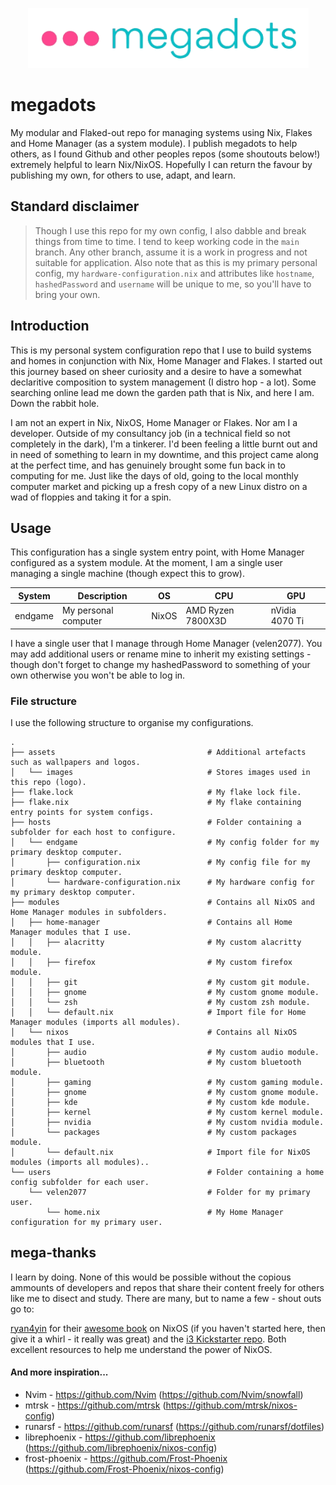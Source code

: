 <p align="center">
  <img src="assets/images/megadots.png" alt="megadots by velen2077"/>
</p>

# megadots

My modular and Flaked-out repo for managing systems using Nix, Flakes and Home Manager (as a system module). I publish megadots to help others, as I found Github and other peoples repos (some shoutouts below!) extremely helpful to learn Nix/NixOS. Hopefully I can return the favour by publishing my own, for others to use, adapt, and learn.

## Standard disclaimer

> Though I use this repo for my own config, I also dabble and break things from time to time. I tend to keep working code in the `main` branch. Any other branch, assume it is a work in progress and not suitable for application. Also note that as this is my primary personal config, my `hardware-configuration.nix` and attributes like `hostname`, `hashedPassword` and `username` will be unique to me, so you'll have to bring your own.

## Introduction

This is my personal system configuration repo that I use to build systems and homes in conjunction with Nix, Home Manager and Flakes. I started out this journey based on sheer curiosity and a desire to have a somewhat declaritive composition to system management (I distro hop - a lot). Some searching online lead me down the garden path that is Nix, and here I am. Down the rabbit hole.

I am not an expert in Nix, NixOS, Home Manager or Flakes. Nor am I a developer. Outside of my consultancy job (in a technical field so not completely in the dark), I'm a tinkerer. I'd been feeling a little burnt out and in need of something to learn in my downtime, and this project came along at the perfect time, and has genuinely brought some fun back in to computing for me. Just like the days of old, going to the local monthly computer market and picking up a fresh copy of a new Linux distro on a wad of floppies and taking it for a spin.

## Usage

This configuration has a single system entry point, with Home Manager configured as a system module. At the moment, I am a single user managing a single machine (though expect this to grow).

| System | Description | OS | CPU | GPU |
|---|---|---|---|---|
| endgame | My personal computer | NixOS | AMD Ryzen 7800X3D | nVidia 4070 Ti |

I have a single user that I manage through Home Manager (velen2077). You may add additional users or rename mine to inherit my existing settings - though don't forget to change my hashedPassword to something of your own otherwise you won't be able to log in.

### File structure

I use the following structure to organise my configurations.

```
.
├── assets                                  # Additional artefacts such as wallpapers and logos.
│   └── images                              # Stores images used in this repo (logo).
├── flake.lock                              # My flake lock file.
├── flake.nix                               # My flake containing entry points for system configs.
├── hosts                                   # Folder containing a subfolder for each host to configure.
│   └── endgame                             # My config folder for my primary desktop computer.
│       ├── configuration.nix               # My config file for my primary desktop computer.
│       └── hardware-configuration.nix      # My hardware config for my primary desktop computer.
├── modules                                 # Contains all NixOS and Home Manager modules in subfolders.
│   ├── home-manager                        # Contains all Home Manager modules that I use.
│   │   ├── alacritty                       # My custom alacritty module.
│   │   ├── firefox                         # My custom firefox module.
│   │   ├── git                             # My custom git module.
│   │   ├── gnome                           # My custom gnome module.
│   │   └── zsh                             # My custom zsh module.
│   │   └── default.nix                     # Import file for Home Manager modules (imports all modules).
│   └── nixos                               # Contains all NixOS modules that I use.
│       ├── audio                           # My custom audio module.
│       ├── bluetooth                       # My custom bluetooth module.
│       ├── gaming                          # My custom gaming module.
│       ├── gnome                           # My custom gnome module.
│       ├── kde                             # My custom kde module.
│       ├── kernel                          # My custom kernel module.
│       ├── nvidia                          # My custom nvidia module.
│       └── packages                        # My custom packages module.
│       └── default.nix                     # Import file for NixOS modules (imports all modules)..
└── users                                   # Folder containing a home config subfolder for each user.
    └── velen2077                           # Folder for my primary user.
        └── home.nix                        # My Home Manager configuration for my primary user.
```

## mega-thanks

I learn by doing. None of this would be possible without the copious ammounts of developers and repos that share their content freely for others like me to disect and study. There are many, but to name a few - shout outs go to:

[ryan4yin](https://github.com/ryan4yin/) for their [awesome book](https://nixos-and-flakes.thiscute.world/) on NixOS (if you haven't started here, then give it a whirl - it really was great) and the [i3 Kickstarter repo](https://github.com/ryan4yin/nix-config/blob/i3-kickstarter/). Both excellent resources to help me understand the power of NixOS.

#### And more inspiration...

- Nvim - https://github.com/Nvim (https://github.com/Nvim/snowfall)
- mtrsk - https://github.com/mtrsk (https://github.com/mtrsk/nixos-config)
- runarsf - https://github.com/runarsf (https://github.com/runarsf/dotfiles)
- librephoenix - https://github.com/librephoenix (https://github.com/librephoenix/nixos-config)
- frost-phoenix - https://github.com/Frost-Phoenix (https://github.com/Frost-Phoenix/nixos-config)

[Ryan]: Ryan4yin